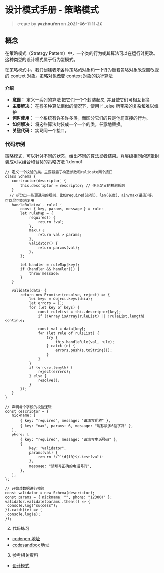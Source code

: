 # 设计模式手册 - 策略模式

> create by **yuzhoufen** on **2021-06-11 11:20**

## 概念

在策略模式（Strategy Pattern）中，一个类的行为或其算法可以在运行时更改。这种类型的设计模式属于行为型模式。

在策略模式中，我们创建表示各种策略的对象和一个行为随着策略对象改变而改变的 context 对象。策略对象改变 context 对象的执行算法

#### 介绍

- **意图：** 定义一系列的算法,把它们一个个封装起来, 并且使它们可相互替换
- **主要解决：** 在有多种算法相似的情况下，使用 if...else 所带来的复杂和难以维护
- **何时使用：** 一个系统有许多许多类，而区分它们的只是他们直接的行为。
- **如何解决：** 将这些算法封装成一个一个的类，任意地替换。
- **关键代码：** 实现同一个接口。

### 代码示例

策略模式，可以针对不同的状态，给出不同的算法或者结果。将层级相同的逻辑封装成可以组合和替换的策略方法
1.demo1

```
// 定义一个校验的类，主要暴露了构造参数和validate两个接口
class Schema {
   constructor(descriptor) {
       this.descriptor = descriptor; // 传入定义的校验规则
   }
  // 拆分出一些更通用的规则，比如required(必填)、len(长度)、min/max(最值)等，可以尽可能地复用
   handleRule(val, rule) {
       const { key, params, message } = rule;
       let ruleMap = {
           required() {
               return !val;
           },
           max() {
               return val > params;
           },
           validator() {
               return params(val);
           },
       };

       let handler = ruleMap[key];
       if (handler && handler()) {
           throw message;
       }
   }

   validate(data) {
       return new Promise((resolve, reject) => {
           let keys = Object.keys(data);
           let errors = [];
           for (let key of keys) {
               const ruleList = this.descriptor[key];
               if (!Array.isArray(ruleList) || !ruleList.length) continue;

               const val = data[key];
               for (let rule of ruleList) {
                   try {
                       this.handleRule(val, rule);
                   } catch (e) {
                       errors.push(e.toString());
                   }
               }
           }
           if (errors.length) {
               reject(errors);
           } else {
               resolve();
           }
       });
   }
}

// 声明每个字段的校验逻辑
const descriptor = {
   nickname: [
       { key: "required", message: "请填写昵称" },
       { key: "max", params: 6, message: "昵称最多6位字符" },
   ],
   phone: [
       { key: "required", message: "请填写电话号码" },
       {
           key: "validator",
           params(val) {
               return !/^1\d{10}$/.test(val);
           },
           message: "请填写正确的电话号码",
       },
   ],
};

// 开始对数据进行校验
const validator = new Schema(descriptor);
const params = { nickname: "", phone: "123000" };
validator.validate(params).then(() => {
 console.log("success");
}).catch((e) => {
 console.log(e);
});
```

2.  代码练习

- [codepen 地址](https://codepen.io/pen/)
- [codesandbox 地址](https://codesandbox.io/s/vanilla)

3. 参考相关资料

- [设计模式](https://www.runoob.com/design-pattern/builder-pattern.html)

